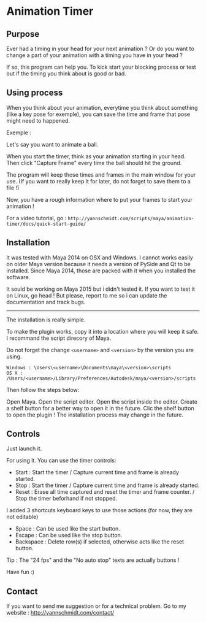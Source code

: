 # Animation Timer

## Purpose

Ever had a timing in your head for your next animation ?
Or do you want to change a part of your animation with a timing you have in your head ?

If so, this program can help you.
To kick start your blocking process or test out if the timing you think about is good or bad.


## Using process

When you think about your animation, everytime you think about something (like a key pose for exemple),
you can save the time and frame that pose might need to happened.

Exemple :

Let's say you want to animate a ball.

When you start the timer, think as your animation starting in your head.
Then click "Capture Frame" every time the ball should hit the ground.

The program will keep those times and frames in the main window for your use.
(If you want to really keep it for later, do not forget to save them to a file !)

Now, you have a rough information where to put your frames to start your animation !

For a video tutorial, go : `http://yannschmidt.com/scripts/maya/animation-timer/docs/quick-start-guide/`


## Installation

It was tested with Maya 2014 on OSX and Windows. I cannot works easily on older Maya version because it needs a version of PySide and Qt to be installed. Since Maya 2014, those are packed with it when you installed the software.

It sould be working on Maya 2015 but i didn't tested it.
If you want to test it on Linux, go head ! But please, report to me so i can update the documentation and track bugs.

---

The installation is really simple.

To make the plugin works, copy it into a location where you will keep it safe.
I recommand the script direcory of Maya.

Do not forget the change `<username>` and `<version>` by the version you are using.

    Windows : \Users\<username>\Documents\maya\<version>\scripts
    OS X : /Users/<username>/Library/Preferences/Autodesk/maya/<version>/scripts

Then follow the steps below:

Open Maya.
Open the script editor.
Open the script inside the editor.
Create a shelf button for a better way to open it in the future.
Clic the shelf button to open the plugin !
The installation process may change in the future.


## Controls

Just launch it.

For using it. You can use the timer controls:

- Start : Start the timer / Capture current time and frame is already started.
- Stop : Start the timer / Capture current time and frame is already started.
- Reset : Erase all time captured and reset the timer and frame counter. / Stop the timer beforhand if not stopped.

I added 3 shortcuts keyboard keys to use those actions
(for now, they are not editable)

- Space : Can be used like the start button.
- Escape : Can be used like the stop button.
- Backspace : Delete row(s) if selected, otherwise acts like the reset button.

Tip : The "24 fps" and the "No auto stop" texts are actually buttons !

Have fun :)


## Contact

If you want to send me suggestion or for a technical problem.
Go to my website : http://yannschmidt.com/contact/
